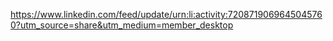 https://www.linkedin.com/feed/update/urn:li:activity:7208719069645045760?utm_source=share&utm_medium=member_desktop

